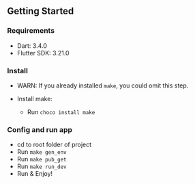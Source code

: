 ## Getting Started

### Requirements

- Dart: 3.4.0
- Flutter SDK: 3.21.0

### Install

- WARN: If you already installed `make`, you could omit this step.

- Install make:
    - Run `choco install make`
  
 ### Config and run app

- cd to root folder of project
- Run `make gen_env`
- Run `make pub_get`
- Run `make run_dev`
- Run & Enjoy!
